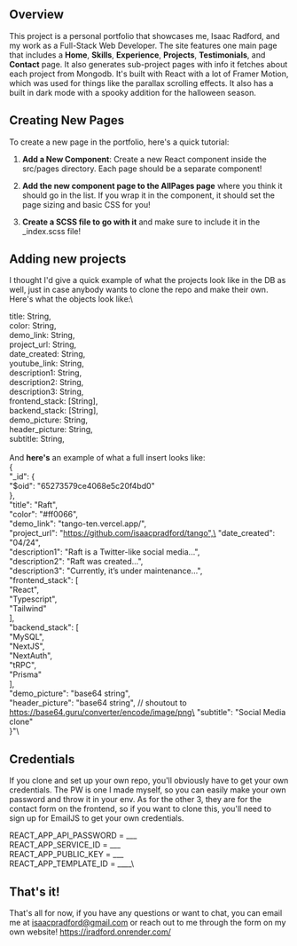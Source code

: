 ## Overview

This project is a personal portfolio that showcases me, Isaac Radford, and my work as a Full-Stack Web Developer. The site features one main page that includes a **Home**, **Skills**, **Experience**, **Projects**, **Testimonials**, and **Contact** page. It also generates sub-project pages with info it fetches about each project from Mongodb. It's built with React with a lot of Framer Motion, which was used for things like the parallax scrolling effects. It also has a built in dark mode with a spooky addition for the halloween season.

## Creating New Pages

To create a new page in the portfolio, here's a quick tutorial:
1. **Add a New Component**: Create a new React component inside the src/pages directory. Each page should be a separate component!

2. **Add the new component page to the AllPages page** where you think it should go in the list. If you wrap it in the <Page/> component, it should set the page sizing and basic CSS for you!

3. **Create a SCSS file to go with it** and make sure to include it in the _index.scss file!

## Adding new projects
I thought I'd give a quick example of what the projects look like in the DB as well, just in case anybody wants to clone the repo and make their own. Here's what the objects look like:\


  title: String,\
  color: String,\
  demo_link: String,\
  project_url: String,\
  date_created: String,\
  youtube_link: String,\
  description1: String,\
  description2: String,\
  description3: String,\
  frontend_stack: [String],\
  backend_stack: [String],\
  demo_picture: String,\
  header_picture: String,\
  subtitle: String,\
\
And **here's** an example of what a full insert looks like: \
{\
  "_id": {\
    "$oid": "65273579ce4068e5c20f4bd0"\
  },\
  "title": "Raft",\
  "color": "#ff0066",\
  "demo_link": "tango-ten.vercel.app/",\
  "project_url": "https://github.com/isaacpradford/tango",\
  "date_created": "04/24",\
  "description1": "Raft is a Twitter-like social media...",\
  "description2": "Raft was created...",\
  "description3": "Currently, it’s under maintenance...",\
  "frontend_stack": [\
    "React",\
    "Typescript",\
    "Tailwind"\
  ],\
  "backend_stack": [\
    "MySQL",\
    "NextJS",\
    "NextAuth",\
    "tRPC",\
    "Prisma"\
  ],\
  "demo_picture": "base64 string",\
  "header_picture": "base64 string", // shoutout to https://base64.guru/converter/encode/image/png\
  "subtitle": "Social Media clone"\
}"\

## Credentials
If you clone and set up your own repo, you'll obviously have to get your own credentials. The PW is one I made myself, so you can easily make your own password and throw it in your env. As for the other 3, they are for the contact form on the frontend, so if you want to clone this, you'll need to sign up for EmailJS to get your own credentials.

REACT_APP_API_PASSWORD = ___\
REACT_APP_SERVICE_ID = ___\
REACT_APP_PUBLIC_KEY = ___\
REACT_APP_TEMPLATE_ID = ____\

## That's it!
That's all for now, if you have any questions or want to chat, you can email me at isaacpradford@gmail.com or reach out to me through the form on my own website!
https://iradford.onrender.com/
